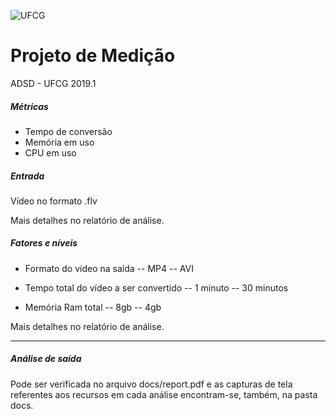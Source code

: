 ![UFCG](https://seeklogo.com/images/U/ufcg_universidade_federal_de_campina_grande-logo-E8B3971276-seeklogo.com.png "UFCG")
# Projeto de Medição
ADSD - UFCG 2019.1

##### Métricas
- Tempo de conversão
- Memória em uso
- CPU em uso

##### Entrada
Vídeo no formato .flv

Mais detalhes no relatório de análise.

##### Fatores e níveis
- Formato do vídeo na saída
-- MP4
-- AVI

- Tempo total do vídeo a ser convertido
-- 1 minuto
-- 30 minutos

- Memória Ram total
-- 8gb
-- 4gb

Mais detalhes no relatório de análise.

---

##### Análise de saída
Pode ser verificada no arquivo docs/report.pdf e as capturas de tela referentes aos recursos em cada análise encontram-se, também, na pasta docs.
